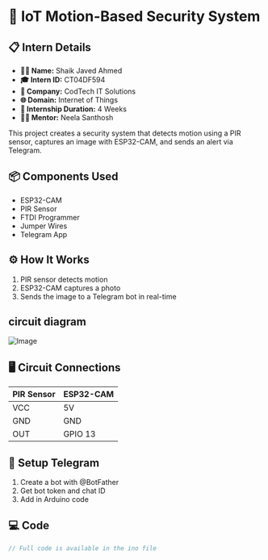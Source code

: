 # 🔐 IoT Motion-Based Security System
## 📋 Intern Details

- **👨‍💼 Name:** Shaik Javed Ahmed  
- **🎓 Intern ID:** CT04DF594  
- **🏢 Company:** CodTech IT Solutions  
- **🌐 Domain:** Internet of Things  
- **📅 Internship Duration:** 4 Weeks  
- **🧑‍🏫 Mentor:** Neela Santhosh  


This project creates a security system that detects motion using a PIR sensor, captures an image with ESP32-CAM, and sends an alert via Telegram.

## 📦 Components Used
- ESP32-CAM
- PIR Sensor
- FTDI Programmer
- Jumper Wires
- Telegram App

## ⚙️ How It Works
1. PIR sensor detects motion
2. ESP32-CAM captures a photo
3. Sends the image to a Telegram bot in real-time


## circuit diagram
![Image](https://github.com/user-attachments/assets/352da163-fac7-4a9a-b56c-3e62bbea3015)

## 🖥️ Circuit Connections

| PIR Sensor | ESP32-CAM |
|------------|------------|
| VCC        | 5V         |
| GND        | GND        |
| OUT        | GPIO 13    |

## 🔧 Setup Telegram
1. Create a bot with @BotFather
2. Get bot token and chat ID
3. Add in Arduino code

## 💻 Code

```cpp
// Full code is available in the ino file

